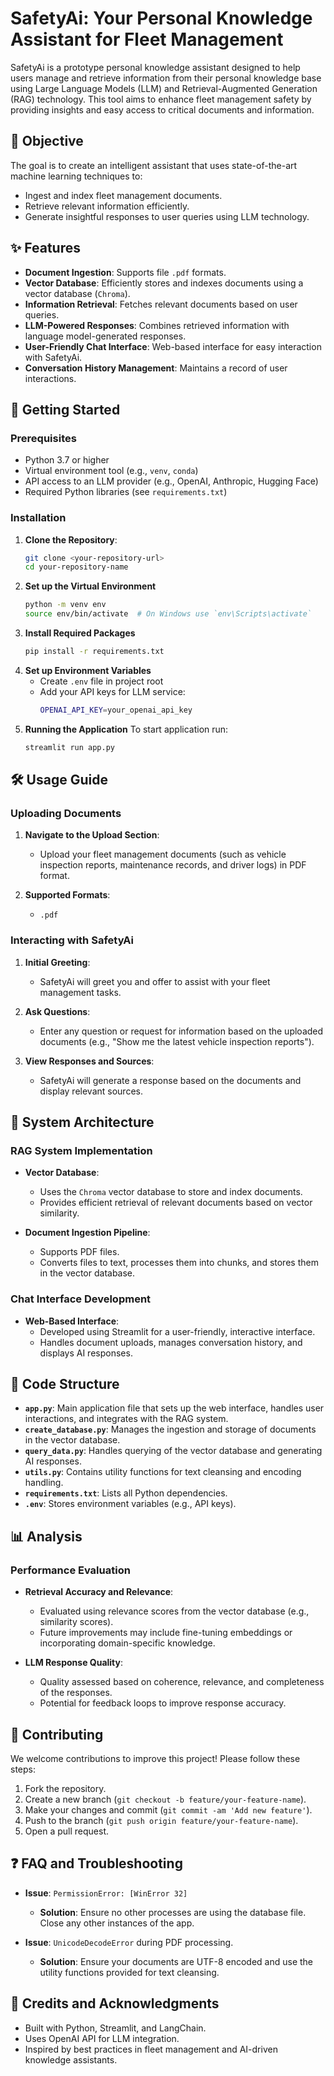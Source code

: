 # SafetyAi: Your Personal Knowledge Assistant for Fleet Management

SafetyAi is a prototype personal knowledge assistant designed to help users manage and retrieve information from their personal knowledge base using Large Language Models (LLM) and Retrieval-Augmented Generation (RAG) technology. This tool aims to enhance fleet management safety by providing insights and easy access to critical documents and information.

## 🎯 Objective

The goal is to create an intelligent assistant that uses state-of-the-art machine learning techniques to:
- Ingest and index fleet management documents.
- Retrieve relevant information efficiently.
- Generate insightful responses to user queries using LLM technology.

## ✨ Features

- **Document Ingestion**: Supports file `.pdf` formats.
- **Vector Database**: Efficiently stores and indexes documents using a vector database (`Chroma`).
- **Information Retrieval**: Fetches relevant documents based on user queries.
- **LLM-Powered Responses**: Combines retrieved information with language model-generated responses.
- **User-Friendly Chat Interface**: Web-based interface for easy interaction with SafetyAi.
- **Conversation History Management**: Maintains a record of user interactions.

## 🚀 Getting Started

### Prerequisites

- Python 3.7 or higher
- Virtual environment tool (e.g., `venv`, `conda`)
- API access to an LLM provider (e.g., OpenAI, Anthropic, Hugging Face)
- Required Python libraries (see `requirements.txt`)

### Installation

1. **Clone the Repository**:
   ```bash
   git clone <your-repository-url>
   cd your-repository-name
   ```
2. **Set up the Virtual Environment**
   ```bash
   python -m venv env
   source env/bin/activate  # On Windows use `env\Scripts\activate`
   ```
3. **Install Required Packages**
   ```bash
   pip install -r requirements.txt
   ```
4. **Set up Environment Variables**
   - Create `.env` file in project root
   - Add your API keys for LLM service:
     ```bash
     OPENAI_API_KEY=your_openai_api_key
     ```
5. **Running the Application**
   To start application run:
   ```bash
   streamlit run app.py
   ```
## 🛠️ Usage Guide

### Uploading Documents

1. **Navigate to the Upload Section**:
   - Upload your fleet management documents (such as vehicle inspection reports, maintenance records, and driver logs) in PDF format.

2. **Supported Formats**:
   - `.pdf`

### Interacting with SafetyAi

1. **Initial Greeting**:
   - SafetyAi will greet you and offer to assist with your fleet management tasks.

2. **Ask Questions**:
   - Enter any question or request for information based on the uploaded documents (e.g., "Show me the latest vehicle inspection reports").

3. **View Responses and Sources**:
   - SafetyAi will generate a response based on the documents and display relevant sources.

## 🧩 System Architecture

### RAG System Implementation

- **Vector Database**:
  - Uses the `Chroma` vector database to store and index documents.
  - Provides efficient retrieval of relevant documents based on vector similarity.

- **Document Ingestion Pipeline**:
  - Supports PDF files.
  - Converts files to text, processes them into chunks, and stores them in the vector database.

### Chat Interface Development

- **Web-Based Interface**:
  - Developed using Streamlit for a user-friendly, interactive interface.
  - Handles document uploads, manages conversation history, and displays AI responses.

## 📂 Code Structure

- **`app.py`**: Main application file that sets up the web interface, handles user interactions, and integrates with the RAG system.
- **`create_database.py`**: Manages the ingestion and storage of documents in the vector database.
- **`query_data.py`**: Handles querying of the vector database and generating AI responses.
- **`utils.py`**: Contains utility functions for text cleansing and encoding handling.
- **`requirements.txt`**: Lists all Python dependencies.
- **`.env`**: Stores environment variables (e.g., API keys).

## 📊 Analysis

### Performance Evaluation

- **Retrieval Accuracy and Relevance**:
  - Evaluated using relevance scores from the vector database (e.g., similarity scores).
  - Future improvements may include fine-tuning embeddings or incorporating domain-specific knowledge.

- **LLM Response Quality**:
  - Quality assessed based on coherence, relevance, and completeness of the responses.
  - Potential for feedback loops to improve response accuracy.

## 🤝 Contributing

We welcome contributions to improve this project! Please follow these steps:

1. Fork the repository.
2. Create a new branch (`git checkout -b feature/your-feature-name`).
3. Make your changes and commit (`git commit -am 'Add new feature'`).
4. Push to the branch (`git push origin feature/your-feature-name`).
5. Open a pull request.

## ❓ FAQ and Troubleshooting

- **Issue**: `PermissionError: [WinError 32]`
  - **Solution**: Ensure no other processes are using the database file. Close any other instances of the app.

- **Issue**: `UnicodeDecodeError` during PDF processing.
  - **Solution**: Ensure your documents are UTF-8 encoded and use the utility functions provided for text cleansing.

## 🙏 Credits and Acknowledgments

- Built with Python, Streamlit, and LangChain.
- Uses OpenAI API for LLM integration.
- Inspired by best practices in fleet management and AI-driven knowledge assistants.




